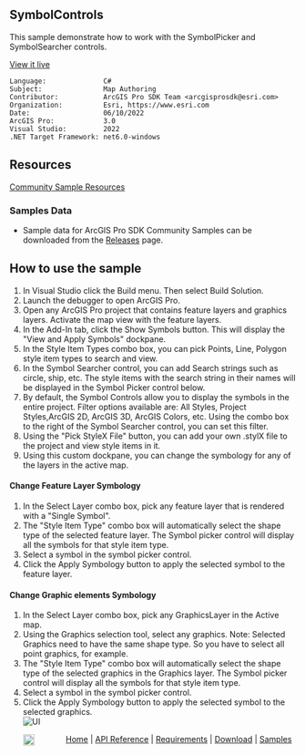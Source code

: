 ## SymbolControls

<!-- TODO: Write a brief abstract explaining this sample -->
This sample demonstrate how to work with the SymbolPicker and SymbolSearcher controls.  
  


<a href="https://pro.arcgis.com/en/pro-app/sdk/" target="_blank">View it live</a>

<!-- TODO: Fill this section below with metadata about this sample-->
```
Language:              C#
Subject:               Map Authoring
Contributor:           ArcGIS Pro SDK Team <arcgisprosdk@esri.com>
Organization:          Esri, https://www.esri.com
Date:                  06/10/2022
ArcGIS Pro:            3.0
Visual Studio:         2022
.NET Target Framework: net6.0-windows
```

## Resources

[Community Sample Resources](https://github.com/Esri/arcgis-pro-sdk-community-samples#resources)

### Samples Data

* Sample data for ArcGIS Pro SDK Community Samples can be downloaded from the [Releases](https://github.com/Esri/arcgis-pro-sdk-community-samples/releases) page.  

## How to use the sample
<!-- TODO: Explain how this sample can be used. To use images in this section, create the image file in your sample project's screenshots folder. Use relative url to link to this image using this syntax: ![My sample Image](FacePage/SampleImage.png) -->
1. In Visual Studio click the Build menu. Then select Build Solution.   
1. Launch the debugger to open ArcGIS Pro.  
1. Open any ArcGIS Pro project that contains feature layers and graphics layers. Activate the map view with the feature layers.  
1. In the Add-In tab, click the Show Symbols button. This will display the "View and Apply Symbols" dockpane.  
1. In the Style Item Types combo box, you can pick Points, Line, Polygon style item types to search and view.  
1. In the Symbol Searcher control, you can add Search strings such as circle, ship, etc. The style items with the search string in their names will be displayed in the Symbol Picker control below.  
1. By default, the Symbol Controls allow you to display the symbols in the entire project. Filter options available are: All Styles, Project Styles,ArcGIS 2D, ArcGIS 3D, ArcGIS Colors, etc. Using the combo box to the right of the Symbol Searcher control, you can set this filter.  
1. Using the "Pick StyleX File" button, you can add your own .stylX file to the project and view style items in it.  
1. Using this custom dockpane, you can change the symbology for any of the layers in the active map.  
#### Change Feature Layer Symbology  
  
1. In the Select Layer combo box, pick any feature layer that is rendered with a "Single Symbol".  
1. The "Style Item Type" combo box will automatically select the shape type of the selected feature layer.  The Symbol picker control will display all the symbols for that style item type.  
1. Select a symbol in the symbol picker control.  
1. Click the Apply Symbology button to apply the selected symbol to the feature layer.  
#### Change Graphic elements Symbology  
  
1. In the Select Layer combo box, pick any GraphicsLayer in the Active map.  
1. Using the Graphics selection tool, select any graphics. Note: Selected Graphics need to have the same shape type. So you have to select all point graphics, for example.  
1. The "Style Item Type" combo box will automatically select the shape type of the selected graphics in the Graphics layer.  The Symbol picker control will display all the symbols for that style item type.  
1. Select a symbol in the symbol picker control.  
1. Click the Apply Symbology button to apply the selected symbol to the selected graphics.  
![UI](screenshots/SymbolViewer.png)    
  


<!-- End -->

&nbsp;&nbsp;&nbsp;&nbsp;&nbsp;&nbsp;<img src="https://esri.github.io/arcgis-pro-sdk/images/ArcGISPro.png"  alt="ArcGIS Pro SDK for Microsoft .NET Framework" height = "20" width = "20" align="top"  >
&nbsp;&nbsp;&nbsp;&nbsp;&nbsp;&nbsp;&nbsp;&nbsp;&nbsp;&nbsp;&nbsp;&nbsp;
[Home](https://github.com/Esri/arcgis-pro-sdk/wiki) | <a href="https://pro.arcgis.com/en/pro-app/latest/sdk/api-reference" target="_blank">API Reference</a> | [Requirements](https://github.com/Esri/arcgis-pro-sdk/wiki#requirements) | [Download](https://github.com/Esri/arcgis-pro-sdk/wiki#installing-arcgis-pro-sdk-for-net) | <a href="https://github.com/esri/arcgis-pro-sdk-community-samples" target="_blank">Samples</a>
